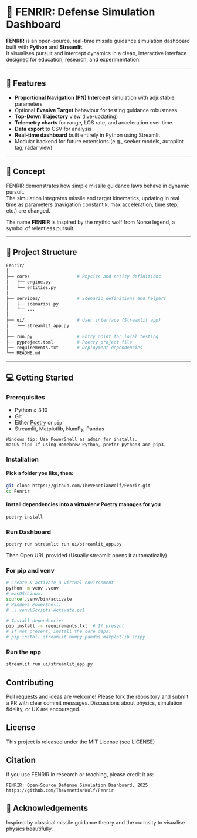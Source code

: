 # 🐺 FENRIR: Defense Simulation Dashboard

**FENRIR** is an open-source, real-time missile guidance simulation dashboard built with **Python** and **Streamlit**.  
It visualises pursuit and intercept dynamics in a clean, interactive interface designed for education, research, and experimentation.

---

## 🚀 Features

- **Proportional Navigation (PN) Intercept** simulation with adjustable parameters  
- Optional **Evasive Target** behaviour for testing guidance robustness  
- **Top-Down Trajectory** view (live-updating)  
- **Telemetry charts** for range, LOS rate, and acceleration over time  
- **Data export** to CSV for analysis  
- **Real-time dashboard** built entirely in Python using Streamlit  
- Modular backend for future extensions (e.g., seeker models, autopilot lag, radar view)

---

## 🧠 Concept

FENRIR demonstrates how simple missile guidance laws behave in dynamic pursuit.  
The simulation integrates missile and target kinematics, updating in real time as parameters (navigation constant `N`, max acceleration, time step, etc.) are changed.

The name **FENRIR** is inspired by the mythic wolf from Norse legend, a symbol of relentless pursuit.

---

## 🧩 Project Structure

```bash
Fenrir/
│
├── core/                  # Physics and entity definitions
│   ├── engine.py
│   └── entities.py
│
├── services/              # Scenario definitions and helpers
│   ├── scenarios.py
│   └── ...
│
├── ui/                    # User interface (Streamlit app)
│   └── streamlit_app.py
│
├── run.py                 # Entry point for local testing
├── pyproject.toml         # Poetry project file
├── requirements.txt       # Deployment dependencies
└── README.md
```
---

## 💻 Getting Started

### Prerequisites
- Python ≥ 3.10  
- Git
- Either [Poetry](https://python-poetry.org/) or `pip`  
- Streamlit, Matplotlib, NumPy, Pandas

```text
Windows tip: Use PowerShell as admin for installs.
macOS tip: If using Homebrew Python, prefer python3 and pip3.
```

### Installation

#### Pick a folder you like, then:
```bash
git clone https://github.com/TheVenetianWolf/Fenrir.git
cd Fenrir
```

#### Install dependencies into a virtualenv Poetry manages for you
```bash
poetry install
```

### Run Dashboard
```bash
poetry run streamlit run ui/streamlit_app.py
```

Then Open URL provided (Usually streamlit opens it automatically)

### For pip and venv
```bash
# Create & activate a virtual environment
python -m venv .venv
# macOS/Linux:
source .venv/bin/activate
# Windows PowerShell:
# .\.venv\Scripts\Activate.ps1

# Install dependencies
pip install -r requirements.txt  # If present
# If not present, install the core deps:
# pip install streamlit numpy pandas matplotlib scipy
```

### Run the app
```bash
streamlit run ui/streamlit_app.py
```

## Contributing
Pull requests and ideas are welcome!
Please fork the repository and submit a PR with clear commit messages.
Discussions about physics, simulation fidelity, or UX are encouraged.

## License
This project is released under the MIT License (see LICENSE)

## Citation
If you use FENRIR in research or teaching, please credit it as:
```text
FENRIR: Open-Source Defense Simulation Dashboard, 2025
https://github.com/TheVenetianWolf/Fenrir
```

## 🐾 Acknowledgements
Inspired by classical missile guidance theory and the curiosity to visualise physics beautifully.
